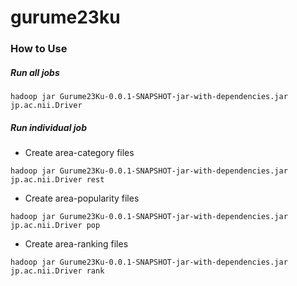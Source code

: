 # gurume23ku

### How to Use
##### Run all jobs
```
hadoop jar Gurume23Ku-0.0.1-SNAPSHOT-jar-with-dependencies.jar jp.ac.nii.Driver
```
##### Run individual job
* Create area-category files
```
hadoop jar Gurume23Ku-0.0.1-SNAPSHOT-jar-with-dependencies.jar jp.ac.nii.Driver rest
```
* Create area-popularity files
```
hadoop jar Gurume23Ku-0.0.1-SNAPSHOT-jar-with-dependencies.jar jp.ac.nii.Driver pop
```
* Create area-ranking files
```
hadoop jar Gurume23Ku-0.0.1-SNAPSHOT-jar-with-dependencies.jar jp.ac.nii.Driver rank
```

